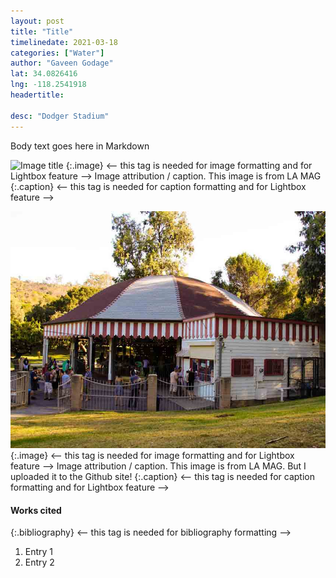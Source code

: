 ```yaml
---
layout: post
title: "Title"
timelinedate: 2021-03-18
categories: ["Water"]
author: "Gaveen Godage"
lat: 34.0826416
lng: -118.2541918
headertitle: 

desc: "Dodger Stadium"
---
```

Body text goes here in Markdown

![Image title](https://cdn2.lamag.com/wp-content/uploads/sites/6/2015/08/MerryGoRound.jpg)
   {:.image} <-- this tag is needed for image formatting and for Lightbox feature -->
Image attribution / caption. This image is from LA MAG
   {:.caption} <-- this tag is needed for caption formatting and for Lightbox feature -->

![Image title](images/merrygoround.jpeg)
   {:.image} <-- this tag is needed for image formatting and for Lightbox feature -->
Image attribution / caption. This image is from LA MAG. But I uploaded it to the Github site!
   {:.caption} <-- this tag is needed for caption formatting and for Lightbox feature -->


#### Works cited

{:.bibliography} <-- this tag is needed for bibliography formatting -->
1. Entry 1
2. Entry 2
